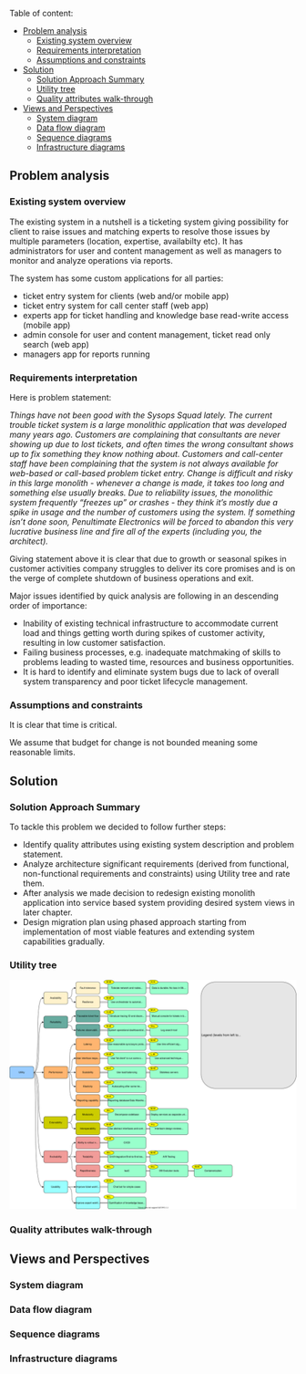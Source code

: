Table of content: 
- [Problem analysis](#problem-analysis)
	- [Existing system overview](#existing-system-overview)
	- [Requirements interpretation](#requirements-interpretation)
	- [Assumptions and constraints](#assumptions-and-constraints)
- [Solution](#solution)
	- [Solution Approach Summary](#solution-approach-summary)
	- [Utility tree](#utility-tree)
	- [Quality attributes walk-through](#quality-attributes-walk-through)
- [Views and Perspectives](#views-and-perspecties)
	- [System diagram](#system-diagram)
	- [Data flow diagram](#data-flow-diagram)
	- [Sequence diagrams](#sequence-diagrams)
	- [Infrastructure diagrams](#infrastructure-diagrams)


## Problem analysis

### Existing system overview

The existing system in a nutshell is a ticketing system giving possibility for client to raise issues and matching experts to resolve those issues by multiple parameters (location, expertise, availabilty etc). It has administrators for user and content management as well as managers to monitor and analyze operations via reports.

The system has some custom applications for all parties: 
 - ticket entry system for clients (web and/or mobile app) 
 - ticket entry system for call center staff (web app) 
 - experts app for ticket handling and knowledge base read-write access (mobile app)
 - admin console for user and content management, ticket read only search (web app) 
 - managers app for reports running

### Requirements interpretation

Here is problem statement: 

*Things have not been good with the Sysops Squad lately. The current trouble ticket system is a large monolithic application that was developed many years
ago. Customers are complaining that consultants are never showing up due to lost tickets, and often times the wrong consultant shows up to fix something
they know nothing about. Customers and call-center staff have been complaining that the system is not always available for web-based or call-based problem
ticket entry. Change is difficult and risky in this large monolith - whenever a change is made, it takes too long and something else usually breaks. Due to
reliability issues, the monolithic system frequently “freezes up” or crashes - they think it’s mostly due a spike in usage and the number of customers using the
system. If something isn’t done soon, Penultimate Electronics will be forced to abandon this very lucrative business line and fire all of the experts (including
you, the architect).*

Giving statement above it is clear that due to growth or seasonal spikes in customer activities company struggles to deliver its core promises and is on the verge of complete shutdown of business operations and exit. 

Major issues identified by quick analysis are following in an descending order of importance:

 - Inability of existing technical infrastructure to accommodate current load and things getting worth during spikes of customer activity, resulting in low customer satisfaction.
 - Failing business processes, e.g. inadequate matchmaking of skills to problems leading to wasted time, resources and business opportunities.
 - It is hard to identify and eliminate system bugs due to lack of overall system transparency and poor ticket lifecycle management.

### Assumptions and constraints

 It is clear that time is critical.
 
 We assume that budget for change is not bounded meaning some reasonable limits.
 

## Solution

### Solution Approach Summary

To tackle this problem we decided to follow further steps: 

   - Identify quality attributes using existing system description and problem statement.
   - Analyze architecture significant requirements (derived from functional, non-functional requirements and constraints) using Utility tree and rate them.
   - After analysis we made decision to redesign existing monolith application into service based system providing desired system views in later chapter.
   - Design migration plan using phased approach starting from implementation of most viable features and extending system capabilities gradually.

### Utility tree
![Utility tree](./diagrams/utility_tree_diagram.svg)

### Quality attributes walk-through

## Views and Perspectives

### System diagram

### Data flow diagram

### Sequence diagrams

### Infrastructure diagrams

